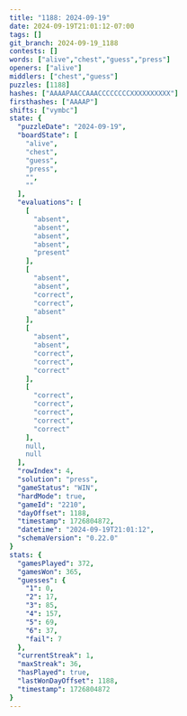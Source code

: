 ```yaml
---
title: "1188: 2024-09-19"
date: 2024-09-19T21:01:12-07:00
tags: []
git_branch: 2024-09-19_1188
contests: []
words: ["alive","chest","guess","press"]
openers: ["alive"]
middlers: ["chest","guess"]
puzzles: [1188]
hashes: ["AAAAPAACCAAACCCCCCCCXXXXXXXXXX"]
firsthashes: ["AAAAP"]
shifts: ["vymbc"]
state: {
  "puzzleDate": "2024-09-19",
  "boardState": [
    "alive",
    "chest",
    "guess",
    "press",
    "",
    ""
  ],
  "evaluations": [
    [
      "absent",
      "absent",
      "absent",
      "absent",
      "present"
    ],
    [
      "absent",
      "absent",
      "correct",
      "correct",
      "absent"
    ],
    [
      "absent",
      "absent",
      "correct",
      "correct",
      "correct"
    ],
    [
      "correct",
      "correct",
      "correct",
      "correct",
      "correct"
    ],
    null,
    null
  ],
  "rowIndex": 4,
  "solution": "press",
  "gameStatus": "WIN",
  "hardMode": true,
  "gameId": "2210",
  "dayOffset": 1188,
  "timestamp": 1726804872,
  "datetime": "2024-09-19T21:01:12",
  "schemaVersion": "0.22.0"
}
stats: {
  "gamesPlayed": 372,
  "gamesWon": 365,
  "guesses": {
    "1": 0,
    "2": 17,
    "3": 85,
    "4": 157,
    "5": 69,
    "6": 37,
    "fail": 7
  },
  "currentStreak": 1,
  "maxStreak": 36,
  "hasPlayed": true,
  "lastWonDayOffset": 1188,
  "timestamp": 1726804872
}
---
```

<!-- more -->
